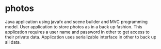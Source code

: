 # photos
Java application using javafx and scene builder and MVC programming model.
User application to store photos as in a back up fashion. This application requires a user name and password in other to get access to their private data. Application uses serializable interface in other to back up all data.
